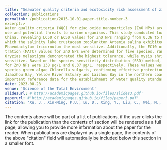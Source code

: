 ```yaml
---
title: "Seawater quality criteria and ecotoxicity risk assessment of zinc oxide nanoparticles based on data of resident marine organisms in China"
collection: publications
permalink: /publication/2015-10-01-paper-title-number-3
excerpt:> 
Water quality criteria (WQC) for zinc oxide nanoparticles (ZnO NPs) are crucial due to their extensive industrial 
use and potential threats to marine organisms. This study conducted toxicity tests using marine organisms in 
China, revealing LC50 or EC50 values for ZnO NPs ranging from 0.36 to 95.6 mg/L across seven species, among 
which the salinity lake crustacean zooplankton Artemia salina exhibited the highest resistance, while diatom 
Phaeodactylum tricornutum the most sensitive. Additionally, the EC10 or maximum acceptable toxicant concen
tration (MATC) values for ZnO NPs were determined for five species, ranging from 0.03 to 2.82 mg/L; medaka 
Oryzias melastigma demonstrated the highest tolerance, while mysis shrimp Neomysis awatschensis the most 
sensitive. Based on the species sensitivity distribution (SSD) method, the derived short-term and long-term WQC 
for ZnO NPs were 138 μg/L and 8.37 μg/L, respectively. These values were further validated using the sensitive 
species green algae Chlorella vulgaris, confirming effective protection. There is no environmental risk observed in 
Jiaozhou Bay, Yellow River Estuary and Laizhou Bay in the northern coastal seas of China. This study provides 
important reference data for the establishment of water quality standards for nanoparticles.  
date: 2023-08-28
venue: 'Science of the Total Environment'
slidesurl: #'http://academicpages.github.io/files/slides3.pdf'
paperurl: #'http://academicpages.github.io/files/paper3.pdf'
citation: 'Xu, J., Xin-Ming, P.U., Lu, D., Xing, Y., Liu, C., Wei, M., Wang, B., et al., 2023. Seawater quality criteria and ecotoxicity risk assessment of zinc oxide nanoparticles based on data of resident marine organisms in China. Science of the Total Environment 905, 166690. 10.1016/j.scitotenv.2023.166690.'
---
```


The contents above will be part of a list of publications, if the user clicks the link for the publication than the contents of section will be rendered as a full page, allowing you to provide more information about the paper for the reader. When publications are displayed as a single page, the contents of the above "citation" field will automatically be included below this section in a smaller font.
